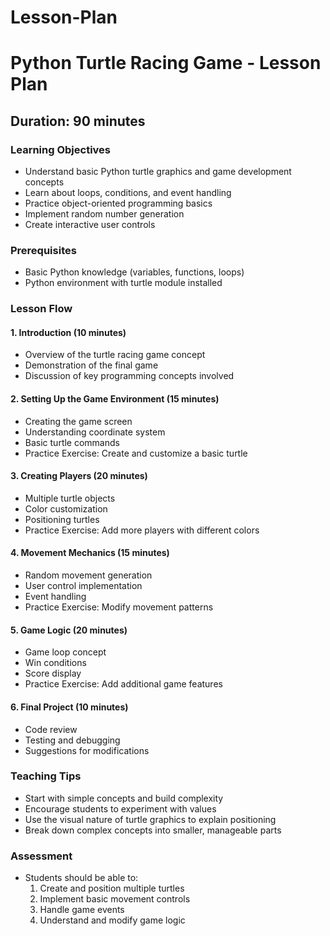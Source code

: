# Lesson-Plan

# Python Turtle Racing Game - Lesson Plan

## Duration: 90 minutes

### Learning Objectives
- Understand basic Python turtle graphics and game development concepts
- Learn about loops, conditions, and event handling
- Practice object-oriented programming basics
- Implement random number generation
- Create interactive user controls

### Prerequisites
- Basic Python knowledge (variables, functions, loops)
- Python environment with turtle module installed

### Lesson Flow

#### 1. Introduction (10 minutes)
- Overview of the turtle racing game concept
- Demonstration of the final game
- Discussion of key programming concepts involved

#### 2. Setting Up the Game Environment (15 minutes)
- Creating the game screen
- Understanding coordinate system
- Basic turtle commands
- Practice Exercise: Create and customize a basic turtle

#### 3. Creating Players (20 minutes)
- Multiple turtle objects
- Color customization
- Positioning turtles
- Practice Exercise: Add more players with different colors

#### 4. Movement Mechanics (15 minutes)
- Random movement generation
- User control implementation
- Event handling
- Practice Exercise: Modify movement patterns

#### 5. Game Logic (20 minutes)
- Game loop concept
- Win conditions
- Score display
- Practice Exercise: Add additional game features

#### 6. Final Project (10 minutes)
- Code review
- Testing and debugging
- Suggestions for modifications

### Teaching Tips
- Start with simple concepts and build complexity
- Encourage students to experiment with values
- Use the visual nature of turtle graphics to explain positioning
- Break down complex concepts into smaller, manageable parts

### Assessment
- Students should be able to:
  1. Create and position multiple turtles
  2. Implement basic movement controls
  3. Handle game events
  4. Understand and modify game logic
